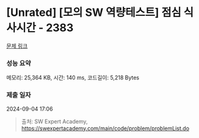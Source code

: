 # [Unrated] [모의 SW 역량테스트] 점심 식사시간 - 2383 

[문제 링크](https://swexpertacademy.com/main/code/problem/problemDetail.do?contestProbId=AV5-BEE6AK0DFAVl) 

### 성능 요약

메모리: 25,364 KB, 시간: 140 ms, 코드길이: 5,218 Bytes

### 제출 일자

2024-09-04 17:06



> 출처: SW Expert Academy, https://swexpertacademy.com/main/code/problem/problemList.do